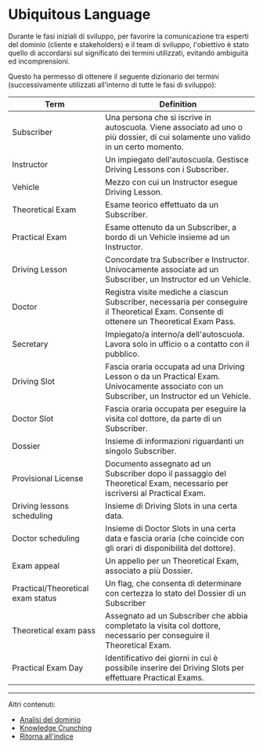 # Ubiquitous Language
Durante le fasi iniziali di sviluppo, per favorire la comunicazione tra esperti del dominio (cliente e stakeholders) e il team di sviluppo, l'obiettivo è stato quello di accordarsi sul significato dei termini utilizzati, evitando ambiguità ed incomprensioni.

Questo ha permesso di ottenere il seguente dizionario dei termini (successivamente utilizzati all'interno di tutte le fasi di sviluppo):

|Term|Definition|
|----|----------|
|Subscriber|Una persona che si iscrive in autoscuola. Viene associato ad uno o più dossier, di cui solamente uno valido in un certo momento.|
|Instructor|Un impiegato dell'autoscuola. Gestisce Driving Lessons con i Subscriber.|
|Vehicle|Mezzo con cui un Instructor esegue Driving Lesson.|
|Theoretical Exam|Esame teorico effettuato da un Subscriber.|
|Practical Exam|Esame ottenuto da un Subscriber, a bordo di un Vehicle insieme ad un Instructor.|
|Driving Lesson|Concordate tra Subscriber e Instructor. Univocamente associate ad un Subscriber, un Instructor ed un Vehicle.|
|Doctor|Registra visite mediche a ciascun Subscriber, necessaria per conseguire il Theoretical Exam. Consente di ottenere un Theoretical Exam Pass.|
|Secretary|Impiegato/a interno/a dell'autoscuola. Lavora solo in ufficio o a contatto con il pubblico.|
|Driving Slot|Fascia oraria occupata ad una Driving Lesson o da un Practical Exam. Univocamente associato con un Subscriber, un Instructor ed un Vehicle.|
|Doctor Slot|Fascia oraria occupata per eseguire la visita col dottore, da parte di un Subscriber.|
|Dossier|Insieme di informazioni riguardanti un singolo Subscriber.|
|Provisional License|Documento assegnato ad un Subscriber dopo il passaggio del Theoretical Exam, necessario per iscriversi al Practical Exam.|
|Driving lessons scheduling|Insieme di Driving Slots in una certa data.|
|Doctor scheduling|Insieme di Doctor Slots in una certa data e fascia oraria (che coincide con gli orari di disponibilità del dottore).|
|Exam appeal|Un appello per un Theoretical Exam, associato a più Dossier.|
|Practical/Theoretical exam status|Un flag, che consenta di determinare con certezza lo stato del Dossier di un Subscriber|
|Theoretical exam pass|Assegnato ad un Subscriber che abbia completato la visita col dottore, necessario per conseguire il Theoretical Exam.|
|Practical Exam Day|Identificativo dei giorni in cui è possibile inserire dei Driving Slots per effettuare Practical Exams.|

---
Altri contenuti:
- [Analisi del dominio](AnalisiDominio.md)
- [Knowledge Crunching](KnowledgeCrunching.md)
- [Ritorna all'indice](../../index.md)